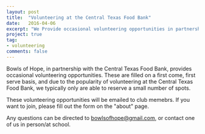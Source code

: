 ```yaml
---
layout: post
title:  "Volunteering at the Central Texas Food Bank"
date:   2016-04-06
excerpt: "We Provide occasional volunteering opportunities in partnership with the Central Texas Food Bank"
project: true
tag:
- volunteering
comments: false
---
```


Bowls of Hope, in partnership with the Central Texas Food Bank, provides occasional volunteering opportunities. These are filled on a first come, first serve basis, and due to the popularity of volunteering at the Central Texas Food Bank, we typically only are able to reserve a small number of spots.

These volunteering opportunities will be emailed to club memebrs. If you want to join, please fill out the form on the "about" page.

Any questions can be directed to bowlsofhope@gmail.com, or contact one of us in person/at school.
